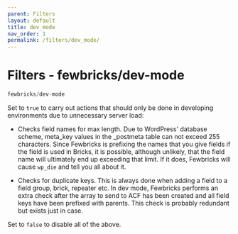```yaml
---
parent: Filters
layout: default
title: dev_mode
nav_order: 1
permalink: /filters/dev_mode/
---
```


# Filters - fewbricks/dev-mode

```php
fewbricks/dev-mode
```

Set to `true` to carry out actions that should only be done in developing environments due to unnecessary server load:

- Checks field names for max length. Due to WordPress' database scheme, meta_key values in the _postmeta table can 
not exceed 255 characters. Since Fewbricks is prefixing the names that you give fields if the field is used in 
Bricks, it is possible, although unlikely, that the field name will ultimately end up exceeding that limit. If it 
does, Fewbricks will cause `wp_die` and tell you all about it.

- Checks for duplicate keys. This is always done when adding a field to a field group, brick, repeater etc. In dev 
mode, Fewbricks performs an extra check after the array to send to ACF has been created and all field keys have been
prefixed with parents. This check is probably redundant but exists just in case.

Set to `false` to disable all of the above.
